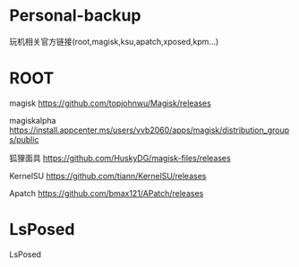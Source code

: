 # Personal-backup
玩机相关官方链接(root,magisk,ksu,apatch,xposed,kpm...)
# ROOT
magisk
https://github.com/topjohnwu/Magisk/releases

magiskalpha
https://install.appcenter.ms/users/vvb2060/apps/magisk/distribution_groups/public

狐狸面具
https://github.com/HuskyDG/magisk-files/releases

KernelSU
https://github.com/tiann/KernelSU/releases

Apatch
https://github.com/bmax121/APatch/releases
# LsPosed
LsPosed
